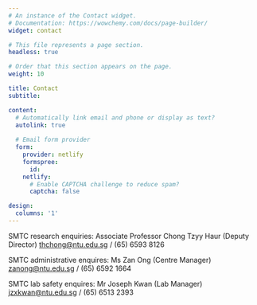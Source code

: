 ```yaml
---
# An instance of the Contact widget.
# Documentation: https://wowchemy.com/docs/page-builder/
widget: contact

# This file represents a page section.
headless: true

# Order that this section appears on the page.
weight: 10

title: Contact
subtitle:

content:
  # Automatically link email and phone or display as text?
  autolink: true
  
  # Email form provider
  form:
    provider: netlify
    formspree:
      id:
    netlify:
      # Enable CAPTCHA challenge to reduce spam?
      captcha: false

design:
  columns: '1'
---
```



SMTC research enquiries: Associate Professor Chong Tzyy Haur (Deputy Director) thchong@ntu.edu.sg  / (65) 6593 8126

SMTC administrative enquires: Ms Zan Ong (Centre Manager) zanong@ntu.edu.sg / (65) 6592 1664

SMTC lab safety enquires: Mr Joseph Kwan (Lab Manager) jzxkwan@ntu.edu.sg / (65) 6513 2393

